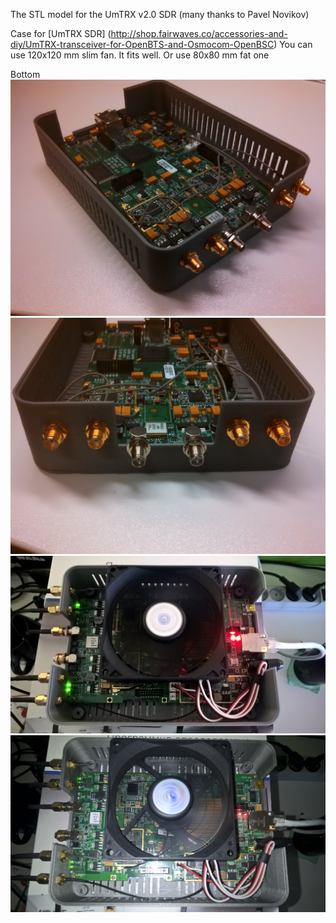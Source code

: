 The STL model for the UmTRX v2.0 SDR (many thanks to Pavel Novikov)

Case for [UmTRX SDR]  (http://shop.fairwaves.co/accessories-and-diy/UmTRX-transceiver-for-OpenBTS-and-Osmocom-OpenBSC)
You can use 120x120 mm slim fan.
It fits well.
Or use 80x80 mm fat one

Bottom
![photo](/view3.jpg)
![photo](/view2.jpg)
![photo](/view0.jpg)
![photo](/view1.jpg)
